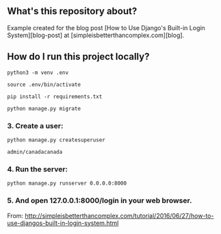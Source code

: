 ## What's this repository about?

Example created for the blog post [How to Use Django's Built-in Login System][blog-post] at [simpleisbetterthancomplex.com][blog].


## How do I run this project locally?

    python3 -m venv .env

    source .env/bin/activate

    pip install -r requirements.txt

    python manage.py migrate

### 3. Create a user:

    python manage.py createsuperuser

    admin/canadacanada

### 4. Run the server:

    python manage.py runserver 0.0.0.0:8000

### 5. And open 127.0.0.1:8000/login in your web browser.

From: http://simpleisbetterthancomplex.com/tutorial/2016/06/27/how-to-use-djangos-built-in-login-system.html
